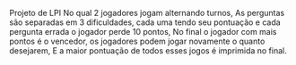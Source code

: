 Projeto de LPI 
No qual 2 jogadores jogam alternando turnos,
As perguntas são separadas em 3 dificuldades, cada uma tendo seu pontuação e cada pergunta errada o jogador perde 10 pontos,
No final o jogador com mais pontos é o vencedor, os jogadores podem jogar novamente o quanto desejarem, 
E a maior pontuação de todos esses jogos é imprimida no final.

